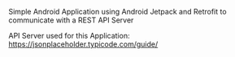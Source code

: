 Simple Android Application using Android Jetpack and Retrofit to communicate with a REST API Server

API Server used for this Application: https://jsonplaceholder.typicode.com/guide/
